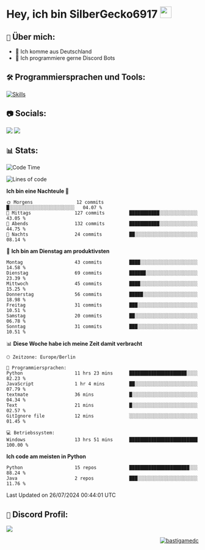 # Hey, ich bin SilberGecko6917 <img src="https://raw.githubusercontent.com/MartinHeinz/MartinHeinz/master/wave.gif" width="30px">

## ` 📌 ` Über mich:
- 📍 Ich komme aus Deutschland
- 📝 Ich programmiere gerne Discord Bots

## ` 🛠️ ` Programmiersprachen und Tools:
[![Skills](https://skillicons.dev/icons?i=py,html,css,mysql,postgres,sqlite,java,discord,figma,github,git,pycharm,vscode,idea)]()<br>


## ` 📷 ` Socials:  
[![](https://img.shields.io/youtube/channel/subscribers/UCf83BJ6BdAFoU1zViGFuWlg?style=for-the-badge&logo=youtube&label=YouTube&color=red)](https://youtube.com/@gecko_tv) [![](https://img.shields.io/twitch/status/silbergecko_tv?style=for-the-badge&logo=twitch&logoColor=white&color=purple)](https://twitch.tv/silbergecko_tv)


## ` 📊 ` Stats:
<!--START_SECTION:waka-->
![Code Time](http://img.shields.io/badge/Code%20Time-79%20hrs%2042%20mins-blue)

![Lines of code](https://img.shields.io/badge/Seit%20Hallo%20Welt%20habe%20ich%20geschrieben-24.9%20thousand%20Codezeilen-blue)

**Ich bin eine Nachteule 🦉** 

```text
🌞 Morgens                12 commits          █░░░░░░░░░░░░░░░░░░░░░░░░   04.07 % 
🌆 Mittags                127 commits         ███████████░░░░░░░░░░░░░░   43.05 % 
🌃 Abends                 132 commits         ███████████░░░░░░░░░░░░░░   44.75 % 
🌙 Nachts                 24 commits          ██░░░░░░░░░░░░░░░░░░░░░░░   08.14 % 
```
📅 **Ich bin am Dienstag am produktivsten** 

```text
Montag                   43 commits          ████░░░░░░░░░░░░░░░░░░░░░   14.58 % 
Dienstag                 69 commits          ██████░░░░░░░░░░░░░░░░░░░   23.39 % 
Mittwoch                 45 commits          ████░░░░░░░░░░░░░░░░░░░░░   15.25 % 
Donnerstag               56 commits          █████░░░░░░░░░░░░░░░░░░░░   18.98 % 
Freitag                  31 commits          ███░░░░░░░░░░░░░░░░░░░░░░   10.51 % 
Samstag                  20 commits          ██░░░░░░░░░░░░░░░░░░░░░░░   06.78 % 
Sonntag                  31 commits          ███░░░░░░░░░░░░░░░░░░░░░░   10.51 % 
```


📊 **Diese Woche habe ich meine Zeit damit verbracht** 

```text
🕑︎ Zeitzone: Europe/Berlin

💬 Programmiersprachen: 
Python                   11 hrs 23 mins      █████████████████████░░░░   82.23 % 
JavaScript               1 hr 4 mins         ██░░░░░░░░░░░░░░░░░░░░░░░   07.79 % 
textmate                 36 mins             █░░░░░░░░░░░░░░░░░░░░░░░░   04.34 % 
Text                     21 mins             █░░░░░░░░░░░░░░░░░░░░░░░░   02.57 % 
GitIgnore file           12 mins             ░░░░░░░░░░░░░░░░░░░░░░░░░   01.45 % 

💻 Betriebssystem: 
Windows                  13 hrs 51 mins      █████████████████████████   100.00 % 
```

**Ich code am meisten in Python** 

```text
Python                   15 repos            ██████████████████████░░░   88.24 % 
Java                     2 repos             ███░░░░░░░░░░░░░░░░░░░░░░   11.76 % 
```




 Last Updated on 26/07/2024 00:44:01 UTC
<!--END_SECTION:waka-->

## ` 🔎 ` Discord Profil:
<a href="https://discord.com/users/753974250968186901"><img src="https://lanyard.cnrad.dev/api/753974250968186901"><p/>

<p align="right">
  <img align="center" src="https://komarev.com/ghpvc/?username=SilberGecko6917&label=Profile%20views&color=0e75b6&style=flat" alt="bastigamedc"/>
</p>
